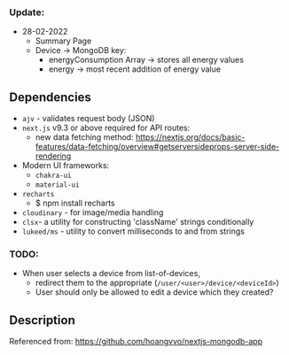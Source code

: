 ### Update:
- 28-02-2022
    - Summary Page
    - Device -> MongoDB key: 
        - energyConsumption Array -> stores all energy values
        - energy -> most recent addition of energy value

## Dependencies
- `ajv` - validates request body (JSON)
- `next.js` v9.3 or above required for API routes:
    - new data fetching method: https://nextjs.org/docs/basic-features/data-fetching/overview#getserversideprops-server-side-rendering
- Modern UI frameworks:
    - `chakra-ui`
    - `material-ui`
- `recharts`
    - $ npm install recharts
- `cloudinary` - for image/media handling
- `clsx`- a utility for constructing 'className' strings conditionally
- `lukeed/ms` - utility to convert milliseconds to and from strings


### TODO:
- When user selects a device from list-of-devices,
  - redirect them to the appropriate (`/user/<user>/device/<deviceId>`)
  - User should only be allowed to edit a device which they created?

## Description
Referenced from: https://github.com/hoangvvo/nextjs-mongodb-app